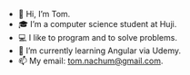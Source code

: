 - 👋 Hi, I’m Tom.
- 🎓 I’m a computer science student at Huji. 
- 💻 I like to program and to solve problems.
- 🌱 I’m currently learning Angular via Udemy.
- 📫 My email: tom.nachum@gmail.com.

